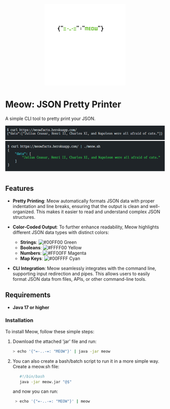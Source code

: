 <div style="text-align: center;">
  <img src="logo/meow.png" alt="Meow Logo" style="margin: 0;">
</div>

# Meow: JSON Pretty Printer

A simple CLI tool to pretty print your JSON.

<div style="text-align: center;">
  <img src="img/pretty.png" alt="Pretty JSON" style="max-width: 100%; height: auto;">
  <img src="img/not-pretty.png" alt="Not Pretty JSON" style="max-width: 100%; height: auto; margin-bottom: 10px;">
</div>

## Features

- **Pretty Printing**: Meow automatically formats JSON data with proper indentation and line breaks, ensuring that the output is clean and well-organized. This makes it easier to read and understand complex JSON structures.

- **Color-Coded Output**: To further enhance readability, Meow highlights different JSON data types with distinct colors:

  - **Strings**: ![#00FF00](https://via.placeholder.com/15/00FF00/000000?text=+) Green
  - **Booleans**: ![#FFFF00](https://via.placeholder.com/15/FFFF00/000000?text=+) Yellow
  - **Numbers**: ![#FF00FF](https://via.placeholder.com/15/FF00FF/000000?text=+) Magenta
  - **Map Keys**: ![#00FFFF](https://via.placeholder.com/15/00FFFF/000000?text=+) Cyan

- **CLI Integration**: Meow seamlessly integrates with the command line, supporting input redirection and pipes. This allows users to easily format JSON data from files, APIs, or other command-line tools.

## Requirements

- **Java 17 or higher**

### Installation

To install Meow, follow these simple steps:

1. Download the attached 'jar' file and run:
   ```bash
   > echo '{"=-..-=: "MEOW"}' | java -jar meow
   ```

2. You can also create a bash/batch script to run it in a more simple way.
   Create a meow.sh file:
   ```bash
      #!/bin/bash
      java -jar meow.jar "@$" 
   ```
   and now you can run: 
   ```bash
    > echo '{"=-..-=: "MEOW"}' | meow
   ```
